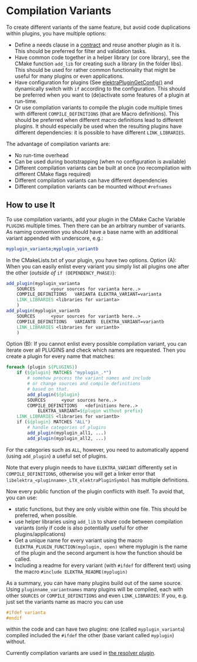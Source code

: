 # Compilation Variants

To create different variants of the same feature, but avoid code
duplications within plugins, you have multiple options:

- Define a needs clause in a [contract](/doc/CONTRACT.ini) and reuse another
  plugin as it is. This should be preferred for filter and validation
  tasks.
- Have common code together in a helper library (or core library),
  see the CMake function `add_lib` for creating such a library
  (in the folder libs).
  This should be used for rather common functionality that might
  be useful for many plugins or even applications.
- Have configuration for plugins (See [elektraPluginGetConfig()](https://doc.libelektra.org/api/latest/html/group__plugin.html)
  and dynamically switch with `if` according to the configuration.
  This should be preferred when you want to (de)activate some
  features of a plugin at run-time.
- Or use compilation variants to compile the plugin code multiple
  times with different `COMPILE_DEFINITIONS` (that are Macro definitions).
  This should be preferred when different macro definitions
  lead to different plugins.
  It should especially be used when the resulting plugins have different
  dependencies: it is possible to have different `LINK_LIBRARIES`.

The advantage of compilation variants are:

- No run-time overhead
- Can be used during bootstrapping (when no configuration is available)
- Different compilation variants can be built at once (no recompilation
  with different CMake flags required)
- Different compilation variants can have different dependencies
- Different compilation variants can be mounted without `#refnames`

## How to use It

To use compilation variants, add your plugin in the CMake Cache
Variable `PLUGINS` multiple times.
Then there can be an arbitrary number of variants.
As naming convention you should have a base name with an additional
variant appended with underscore, e.g.:

```cmake
myplugin_varianta;myplugin_variantb
```

In the CMakeLists.txt of your plugin, you have two options.
Option (A): When you can easily enlist every variant you
simply list all plugins one after the other (*outside of* `if (DEPENDENCY_PHASE)`):

```cmake
add_plugin(myplugin_varianta
	SOURCES      <your sources for varianta here..>
	COMPILE_DEFINITIONS   VARIANTA ELEKTRA_VARIANT=varianta
	LINK_LIBRARIES <libraries for varianta>
	)
add_plugin(myplugin_variantb
	SOURCES      <your sources for variantb here..>
	COMPILE_DEFINITIONS   VARIANTB  ELEKTRA_VARIANT=variantb
	LINK_LIBRARIES <libraries for variantb>
	)
```

Option (B): If you cannot enlist every possible compilation variant,
you can iterate over all PLUGINS and check which names are requested.
Then you create a plugin for every name that matches:

```cmake
foreach (plugin ${PLUGINS})
	if (${plugin} MATCHES "myplugin_.*")
		# somehow process the variant names and include
		# or change sources and compile definitions
		# based on that.
		add_plugin(${plugin}
		SOURCES      <your sources here..>
		COMPILE_DEFINITIONS   <definitions here..>
			ELEKTRA_VARIANT=${plugin without prefix}
	LINK_LIBRARIES <libraries for variantb>
	if (${plugin} MATCHES "ALL")
		# handle categories of plugins
		add_plugin(myplugin_all1, ...)
		add_plugin(myplugin_all2, ...)
```

For the categories such as `ALL`, however, you need to automatically
append (using `add_plugin`) a useful set of plugins.

Note that every plugin needs to have
`ELEKTRA_VARIANT` differently set in `COMPILE_DEFINITIONS`, otherwise you will
get a linker error that `libelektra_<pluginname>_LTX_elektraPluginSymbol` has
multiple definitions.

Now every public function of the plugin conflicts with itself. To avoid
that, you can use:

- static functions, but they are only visible within one file.
  This should be preferred, when possible.
- use helper libraries using `add_lib` to share code
  between compilation variants
  (only if code is also potentially useful for other plugins/applications)
- Get a unique name for every variant using the macro
  `ELEKTRA_PLUGIN_FUNCTION(myplugin, open)` where myplugin is
  the name of the plugin and the second argument is how the function
  should be called.
- Including a readme for every variant (with `#ifdef` for different text)
  using the macro `#include ELEKTRA_README(myplugin)`


As a summary, you can have many plugins build out of the same source.
Using `pluginname_variantnames` many plugins will be compiled, each
with other `SOURCES` or `COMPILE_DEFINITIONS` and even `LINK_LIBRARIES`:
If you, e.g. just set
the variants name as macro you can use

```c
#ifdef varianta
#endif
```

within the code and can have two plugins: one (called `myplugin_varianta`)
compiled included the `#ifdef` the other (base variant called
`myplugin`) without.

Currently compilation variants are used in
[the resolver plugin](https://libelektra.org/tree/master/src/plugins/resolver/resolver.c).

